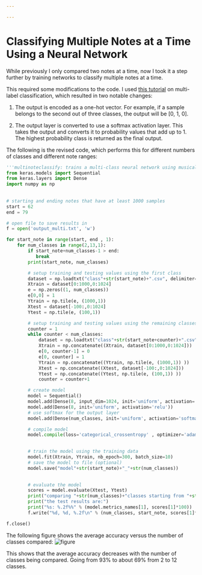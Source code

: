 ```yaml
---

---
```


Classifying Multiple Notes at a Time Using a Neural Network
=====

While previously I only compared two notes at a time, now I took it a step further by training networks to classify multiple notes at a time.

This required some modifications to the code. I used [this tutorial](https://towardsdatascience.com/multi-label-image-classification-with-neural-network-keras-ddc1ab1afede) on multi-label classification, which resulted in two notable changes:

1. The output is encoded as a one-hot vector. For example, if a sample belongs to the second out of three classes, the output will be [0, 1, 0].

2. The output layer is converted to use a softmax activation layer. This takes the output and converts it to probability values that add up to 1. The highest probability class is returned as the final output.

The following is the revised code, which performs this for different numbers of classes and different note ranges:
```python
'''multinoteclassify: trains a multi-class neural network using musical note data and evaluates the classification accuracy as the number of classes increases from 2 to 13'''
from keras.models import Sequential
from keras.layers import Dense
import numpy as np
                
                
# starting and ending notes that have at least 1000 samples
start = 62
end = 79 

# open file to save results in
f = open('output_multi.txt', 'w')

for start_note in range(start, end , 1):
    for num_classes in range(2,13,1):
        if start_note+num_classes-1 > end:
           break
        print(start_note, num_classes)

        # setup training and testing values using the first class
        dataset = np.loadtxt("class"+str(start_note)+".csv", delimiter=",")
        Xtrain = dataset[0:1000,0:1024]
        e = np.zeros((1, num_classes))
        e[0,0] = 1
        Ytrain = np.tile(e, (1000,1))
        Xtest = dataset[-100:,0:1024]
        Ytest = np.tile(e, (100,1))

        # setup training and testing values using the remaining classes
        counter = 1
        while counter < num_classes: 
            dataset = np.loadtxt("class"+str(start_note+counter)+".csv", delimiter=",")
            Xtrain = np.concatenate((Xtrain, dataset[0:1000,0:1024])) 
            e[0, counter-1] = 0
            e[0, counter] = 1
            Ytrain = np.concatenate((Ytrain, np.tile(e, (1000,1)) ))
            Xtest = np.concatenate((Xtest, dataset[-100:,0:1024])) 
            Ytest = np.concatenate((Ytest, np.tile(e, (100,1)) ))
            counter = counter+1

        # create model
        model = Sequential()
        model.add(Dense(8, input_dim=1024, init='uniform', activation='relu'))
        model.add(Dense(8, init='uniform', activation='relu'))
        # use softmax for the output layer
        model.add(Dense(num_classes, init='uniform', activation='softmax'))

        # compile model
        model.compile(loss='categorical_crossentropy' , optimizer='adam', metrics=['accuracy'])
                

        # train the model using the training data
        model.fit(Xtrain, Ytrain, nb_epoch=300, batch_size=10)
        # save the model to file (optional)
        model.save("model"+str(start_note)+"_"+str(num_classes))
                

        # evaluate the model
        scores = model.evaluate(Xtest, Ytest)
        print("comparing "+str(num_classes)+"classes starting from "+str(start_note))
        print("the test results are:")
        print("%s: %.2f%%" % (model.metrics_names[1], scores[1]*100))
        f.write("%d, %d, %.2f\n" % (num_classes, start_note, scores[1]*100))

f.close()


```




The following figure shows the average accuracy versus the number of classes compared:
![figure](https://raw.githubusercontent.com/shri-k/music-analysis/master/the-journey/images/multiclass_results.png)

This shows that the average accuracy decreases with the number of classes being compared. Going from 93% to about 69% from 2 to 12 classes.

